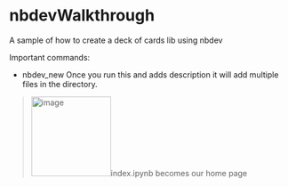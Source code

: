 # nbdevWalkthrough
A sample of how to create a deck of cards lib using nbdev

Important commands:
 * nbdev_new 
Once you run this and adds description it will add multiple files in the directory.
 >   <img width="143" alt="image" src="https://user-images.githubusercontent.com/32023419/181916684-88f781eb-18d8-4458-ac3a-6dae99313ace.png" >index.ipynb becomes our home page
